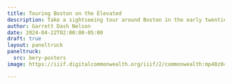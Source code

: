 ```yaml
---
title: Touring Boston on the Elevated 
description: Take a sightseeing tour around Boston in the early twentieth century through an eye-popping series of posters created by the Boston Elevated Railway
author: Garrett Dash Nelson
date: 2024-04-22T02:00:00-05:00
draft: true
layout: paneltruck
paneltruck:
  src: bery-posters
image: https://iiif.digitalcommonwealth.org/iiif/2/commonwealth:mp48z0434/373,1299,9591,6425/,1200/0/default.jpg

---
```

